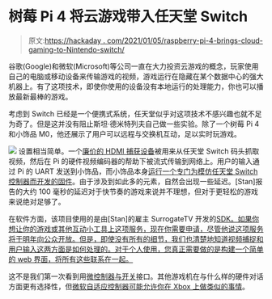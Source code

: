 # 树莓 Pi 4 将云游戏带入任天堂 Switch

> 原文:[https://hackaday . com/2021/01/05/raspberry-pi-4-brings-cloud-gaming-to-Nintendo-switch/](https://hackaday.com/2021/01/05/raspberry-pi-4-brings-cloud-gaming-to-nintendo-switch/)

谷歌(Google)和微软(Microsoft)等公司一直在大力投资云游戏的概念，玩家使用自己的电脑或移动设备来传输游戏的视频，游戏运行在隐藏在某个数据中心的强大机器上。有了这项技术，即使你使用的设备没有本地运行的处理能力，你也可以播放最新最棒的游戏。

考虑到 Switch 已经是一个便携式系统，任天堂似乎对这项技术不感兴趣也就不足为奇了。但是这并没有阻止斯坦·德米特列夫自己做一些实验。除了一个树莓 Pi 4 和小饰品 M0，他还展示了用户可以远程与交换机互动，足以实时玩游戏。

[![](../Images/dd395ad4a8c5fdb523badca45fb54512.png)](https://hackaday.com/wp-content/uploads/2020/12/switchstream_detail.jpg) 设置相当简单。一个[廉价的 HDMI 捕获设备](https://hackaday.com/2020/12/21/heavy-raspberry-pi-user-keep-an-hdmi-to-usb-capture-device-around/)被用来从任天堂 Switch 码头抓取视频，然后在 Pi 的硬件视频编码器的帮助下被流式传输到网络上。用户的输入通过 Pi 的 UART 发送到小饰品，而小饰品本身[运行一个专门为模仿任天堂 Switch 控制器而开发的固件](https://github.com/gdsports/NSGadget_Pi)。由于涉及到如此多的元素，自然会出现一些延迟。[Stan]报告的大约 100 毫秒的延迟对于快节奏的游戏来说并不理想，但对于更轻松的游戏来说绝对足够了。

在软件方面，该项目使用的是由[Stan]的雇主 SurrogateTV 开发的[SDK。如果你想让你的游戏或其他互动小工具上这项服务，现在你需要申请，尽管他说这项服务将于明年向公众开放。但是，即使没有所有的细节，我们也清楚地知道视频捕捉和用户输入这两方面是如何处理的。对于个人使用，您真正需要做的是构建一个简单的 web 界面，将所有这些联系在一起。](https://docs-beta.surrogate.tv/)

这不是我们第一次看到用[微控制器与开关](https://hackaday.com/2017/10/25/teensy-script-plays-nintendo-switch-strikes-out/)接口。其他游戏机在与什么样的硬件对话方面更有选择性，但[微软自适应控制器可能允许你在 Xbox 上做类似的事情](https://hackaday.com/2018/05/17/open-gaming-to-everyone-with-a-controller-meant-to-be-hacked/)。